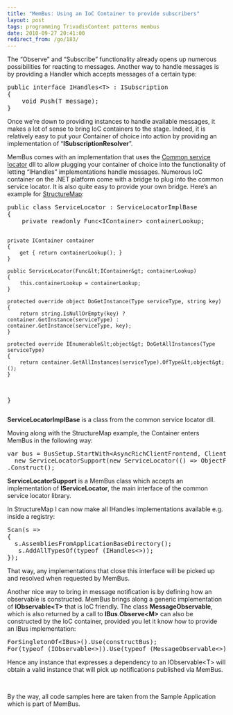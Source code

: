 ```yaml
---
title: "MemBus: Using an IoC Container to provide subscribers"
layout: post
tags: programming TrivadisContent patterns membus
date: 2010-09-27 20:41:00
redirect_from: /go/183/
---
```


The “Observe” and “Subscribe” functionality already opens up numerous possibilities for reacting to messages. Another way to handle messages is by providing a Handler which accepts messages of a certain type:
 <div style="padding-bottom: 0px; margin: 0px; padding-left: 0px; padding-right: 0px; display: inline; float: none; padding-top: 0px" id="scid:812469c5-0cb0-4c63-8c15-c81123a09de7:4bce9fa8-07f8-46ad-a2e3-ca2140037987" class="wlWriterEditableSmartContent"><pre name="code" class="c#">public interface IHandles&lt;T&gt; : ISubscription
{
    void Push(T message);
}</pre></div>

Once we’re down to providing instances to handle available messages, it makes a lot of sense to bring IoC containers to the stage. Indeed, it is relatively easy to put your Container of choice into action by providing an implementation of “**ISubscriptionResolver**”. 

MemBus comes with an implementation that uses the [Common service locator](http://commonservicelocator.codeplex.com/) dll to allow plugging your container of choice into the functionality of letting “IHandles” implementations handle messages. Numerous IoC container on the .NET platform come with a bridge to plug into the common service locator. It is also quite easy to provide your own bridge. Here’s an example for [StructureMap](http://structuremap.net/structuremap/index.html):

<div style="padding-bottom: 0px; margin: 0px; padding-left: 0px; padding-right: 0px; display: inline; float: none; padding-top: 0px" id="scid:812469c5-0cb0-4c63-8c15-c81123a09de7:8830d825-85ac-43f7-8286-559d1e370eed" class="wlWriterEditableSmartContent"><pre name="code" class="c#">public class ServiceLocator : ServiceLocatorImplBase
{
    private readonly Func&lt;IContainer&gt; containerLookup;

    private IContainer container
    {
        get { return containerLookup(); }
    }

    public ServiceLocator(Func&lt;IContainer&gt; containerLookup)
    {
        this.containerLookup = containerLookup;
    }

    protected override object DoGetInstance(Type serviceType, string key)
    {
        return string.IsNullOrEmpty(key) ? container.GetInstance(serviceType) : container.GetInstance(serviceType, key);
    }

    protected override IEnumerable&lt;object&gt; DoGetAllInstances(Type serviceType)
    {
        return container.GetAllInstances(serviceType).OfType&lt;object&gt;();
    }
}</pre></div>

**ServiceLocatorImplBase** is a class from the common service locator dll. 

Moving along with the StructureMap example, the Container enters MemBus in the following way:

<div style="padding-bottom: 0px; margin: 0px; padding-left: 0px; padding-right: 0px; display: inline; float: none; padding-top: 0px" id="scid:812469c5-0cb0-4c63-8c15-c81123a09de7:d44a076e-6fd7-42f4-897b-08eab52836a9" class="wlWriterEditableSmartContent"><pre name="code" class="c#">var bus = BusSetup.StartWith&lt;AsyncRichClientFrontend, ClientPublishingConventions&gt;(
  new ServiceLocatorSupport(new ServiceLocator(() =&gt; ObjectFactory.Container)))
.Construct();</pre></div>

**ServiceLocatorSupport** is a MemBus class which accepts an implementation of **IServiceLocator**, the main interface of the common service locator library.

In StructureMap I can now make all IHandles implementations available e.g. inside a registry:

<div style="padding-bottom: 0px; margin: 0px; padding-left: 0px; padding-right: 0px; display: inline; float: none; padding-top: 0px" id="scid:812469c5-0cb0-4c63-8c15-c81123a09de7:4156246a-c4c8-4573-8c5e-c5a5175dd9f6" class="wlWriterEditableSmartContent"><pre name="code" class="c#">Scan(s =&gt;
{
  s.AssembliesFromApplicationBaseDirectory();
   s.AddAllTypesOf(typeof (IHandles&lt;&gt;));
});</pre></div>

That way, any implementations that close this interface will be picked up and resolved when requested by MemBus. 

Another nice way to bring in message notification is by defining how an observable is constructed. MemBus brings along a generic implementation of **IObservable&lt;T&gt;** that is IoC friendly. The class **MessageObservable**, which is also returned by a call to **IBus**.**Observe&lt;M&gt;** can also be constructed by the IoC container, provided you let it know how to provide an IBus implementation:

<div style="padding-bottom: 0px; margin: 0px; padding-left: 0px; padding-right: 0px; display: inline; float: none; padding-top: 0px" id="scid:812469c5-0cb0-4c63-8c15-c81123a09de7:62676971-a282-4123-97d4-9b261415c26b" class="wlWriterEditableSmartContent"><pre name="code" class="c#">ForSingletonOf&lt;IBus&gt;().Use(constructBus);
For(typeof (IObservable&lt;&gt;)).Use(typeof (MessageObservable&lt;&gt;));</pre></div>

Hence any instance that expresses a dependency to an IObservable&lt;T&gt; will obtain a valid instance that will pick up notifications published via MemBus.

&nbsp;

By the way, all code samples here are taken from the Sample Application which is part of MemBus.